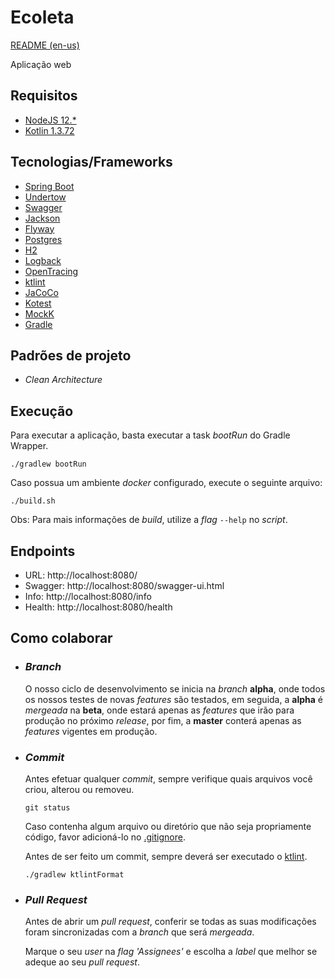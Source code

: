 # Ecoleta
[README (en-us)](README-en-us.md)

Aplicação web 
## Requisitos

- [NodeJS 12.*](https://nodejs.org/en/download/)
- [Kotlin 1.3.72](https://sdkman.io/)

## Tecnologias/Frameworks

- [Spring Boot](https://spring.io/projects/spring-boot)
- [Undertow](http://undertow.io/)
- [Swagger](https://swagger.io/)
- [Jackson](https://github.com/FasterXML/jackson)
- [Flyway](https://flywaydb.org/)
- [Postgres](https://www.postgresql.org/)
- [H2](http://www.h2database.com/html/main.html)
- [Logback](https://logback.qos.ch/)
- [OpenTracing](https://opentracing.io/)
- [ktlint](https://ktlint.github.io/)
- [JaCoCo](https://www.eclemma.org/jacoco/)
- [Kotest](https://github.com/kotest/kotest)
- [MockK](https://mockk.io/)
- [Gradle](https://gradle.org/)

## Padrões de projeto

- *Clean Architecture*

## Execução

Para executar a aplicação, basta executar a task *bootRun* do Gradle Wrapper.

```shell script
./gradlew bootRun
```

Caso possua um ambiente *docker* configurado, execute o seguinte arquivo:

```shell script
./build.sh
```
Obs: Para mais informações de *build*, utilize a *flag* `--help` no *script*.

## Endpoints

- URL: http://localhost:8080/
- Swagger: http://localhost:8080/swagger-ui.html
- Info: http://localhost:8080/info
- Health: http://localhost:8080/health
    
## Como colaborar

- ### *Branch*
    O nosso ciclo de desenvolvimento se inicia na *branch* **alpha**, onde todos os nossos testes de novas *features*
    são testados, em seguida, a **alpha** é *mergeada* na **beta**, onde estará apenas as *features* que irão para
    produção no próximo *release*, por fim, a **master** conterá apenas as *features* vigentes em produção.

- ### *Commit*
    Antes efetuar qualquer *commit*, sempre verifique quais arquivos você criou, alterou ou removeu.
    ```shell script
    git status
    ```
    Caso contenha algum arquivo ou diretório que não seja propriamente código, favor adicioná-lo no [.gitignore](.gitignore).
    
    Antes de ser feito um commit, sempre deverá ser executado o [ktlint](https://ktlint.github.io/).
    
    ```shell script
    ./gradlew ktlintFormat
    ```
  
- ### *Pull Request*
    Antes de abrir um *pull request*, conferir se todas as suas modificações foram sincronizadas com a *branch* que será *mergeada*.
    
    Marque o seu *user* na *flag 'Assignees'* e escolha a *label* que melhor se adeque ao seu *pull request*.
